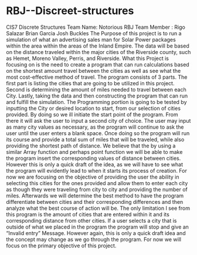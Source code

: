 # RBJ--Discreet-structures
CIS7 Discrete Structures
Team Name: Notorious RBJ
Team Member : Rigo Salazar
		Brian Garcia
		Josh Buckles
	The Purpose of this project  is to run a simulation of what an advertising sales man for Solar Power packages within the area within the areas of the Inland Empire. The data will be based on the distance traveled within the major cities of the Riverside county, such as Hemet, Moreno Valley, Perris, and Riverside. What this Project is focusing on is the need to create a program that can run calculations based on the shortest amount travel between the cities as well as see what the most cost-effective method of travel. The program consists of 3 parts. The first part is listing the cities that are going to be utilized in this project. Second is determining the amount of miles needed to travel between each City.  Lastly, taking the data and then constructing the program that can run and fulfill the simulation.
	The Programming portion is going to be tested by inputting the City or desired location to start, from our selection of cities provided. By doing so we ill initiate the start point of the program. From there it will ask the user to input a second city of choice. The user may input as many city values as necessary, as the program will continue to ask the user until the user enters a blank space. Once doing so the program will run its course and provide a total sum of miles  that will be traveled, while also providing the shortest path of distance. We believe that the by using a similar Array function and perhaps point function we will be able to make the program insert the corresponding values of distance between cities. However this is only a quick draft of the idea, as we will have to see what the program will evidently lead to when it starts its process of creation. For now we are focusing on the objective of providing the user the ability in selecting this cities for the ones provided and allow them to enter each city as though they were traveling from city to city and providing the number of miles. Afterwards we will determine the best method to have the program differentiate between cities and their corresponding differences and then analyze what the best course of action will be. 
	The only limitation I see from this program is the amount of cities that are entered within it and its corresponding distance from other cities. If a user selects a city that is outside of what we placed in the program the program will stop and give an “Invalid entry” Message. However again, this is only a quick draft idea and the concept may change as we go through the program. For now we will focus on the primary objective of this project.
